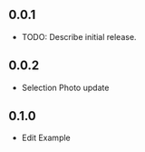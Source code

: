 ## 0.0.1

* TODO: Describe initial release.
## 0.0.2
* Selection Photo update
## 0.1.0
* Edit Example 